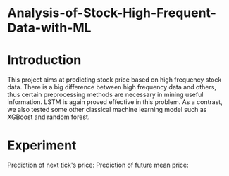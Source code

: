 # Analysis-of-Stock-High-Frequent-Data-with-ML

Introduction
====
This project aims at predicting stock price based on high frequency stock data. There is a big difference between
high frequency data and others, thus certain preprocessing methods are necessary in mining useful information.
LSTM is again proved effective in this problem. As a contrast, we also tested some other classical machine learning model such as
XGBoost and random forest.

Experiment
====
Prediction of next tick's price:
Prediction of future mean price:
